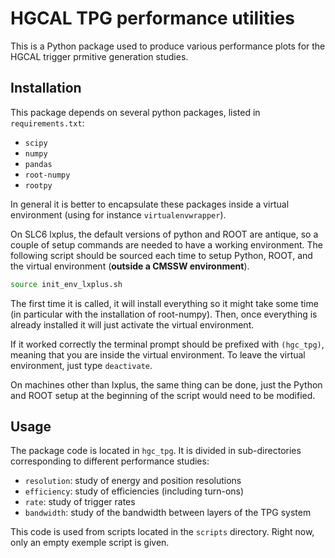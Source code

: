 # HGCAL TPG performance utilities
This is a Python package used to produce various performance plots for the HGCAL trigger prmitive generation studies.

## Installation
This package depends on several python packages, listed in `requirements.txt`:
* `scipy`
* `numpy`
* `pandas`
* `root-numpy`
* `rootpy`

In general it is better to encapsulate these packages inside a virtual environment (using for instance `virtualenvwrapper`).

On SLC6 lxplus, the default versions of python and ROOT are antique, so a couple of setup commands are needed to have a working environment. The following script should be sourced each time to setup Python, ROOT, and the virtual environment (**outside a CMSSW environment**).
```bash
source init_env_lxplus.sh
```
The first time it is called, it will install everything so it might take some time (in particular with the installation of root-numpy). Then, once everything is already installed it will just activate the virtual environment.

If it worked correctly the terminal prompt should be prefixed with `(hgc_tpg)`, meaning that you are inside the virtual environment. To leave the virtual environment, just type `deactivate`.

On machines other than lxplus, the same thing can be done, just the Python and ROOT setup at the beginning of the script would need to be modified.

## Usage
The package code is located in `hgc_tpg`. It is divided in sub-directories corresponding to different performance studies:
* `resolution`: study of energy and position resolutions
* `efficiency`: study of efficiencies (including turn-ons)
* `rate`: study of trigger rates
* `bandwidth`: study of the bandwidth between layers of the TPG system

This code is used from scripts located in the `scripts` directory. Right now, only an empty exemple script is given.


